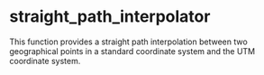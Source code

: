 # straight_path_interpolator
This function provides a straight path interpolation between two geographical points in a standard coordinate system and the UTM coordinate system.
